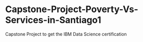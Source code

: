 # Capstone-Project-Poverty-Vs-Services-in-Santiago1
Capstone Project to get the IBM Data Science certification
